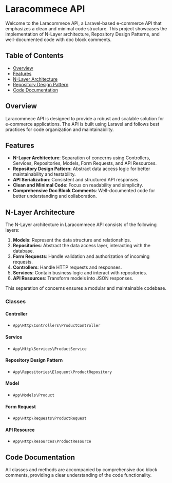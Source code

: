 # Laracommece API

Welcome to the Laracommece API, a Laravel-based e-commerce API that emphasizes a clean and minimal code structure. This project showcases the implementation of N-Layer architecture, Repository Design Patterns, and well-documented code with doc block comments.

## Table of Contents

- [Overview](#overview)
- [Features](#features)
- [N-Layer Architecture](#n-layer-architecture)
- [Repository Design Pattern](#repository-design-pattern)
- [Code Documentation](#code-documentation)

## Overview

Laracommece API is designed to provide a robust and scalable solution for e-commerce applications. The API is built using Laravel and follows best practices for code organization and maintainability.

## Features

- **N-Layer Architecture**: Separation of concerns using Controllers, Services, Repositories, Models, Form Requests, and API Resources.
- **Repository Design Pattern**: Abstract data access logic for better maintainability and testability.
- **API Serialization**: Consistent and structured API responses.
- **Clean and Minimal Code**: Focus on readability and simplicity.
- **Comprehensive Doc Block Comments**: Well-documented code for better understanding and collaboration.

## N-Layer Architecture

The N-Layer architecture in Laracommece API consists of the following layers:

1. **Models**: Represent the data structure and relationships.
2. **Repositories**: Abstract the data access layer, interacting with the database.
3. **Form Requests**: Handle validation and authorization of incoming requests.
4. **Controllers**: Handle HTTP requests and responses.
5. **Services**: Contain business logic and interact with repositories.
6. **API Resources**: Transform models into JSON responses.

This separation of concerns ensures a modular and maintainable codebase.

### Classes

#### Controller

- `App\Http\Controllers\ProductController`

#### Service

- `App\Http\Services\ProductService`

#### Repository Design Pattern

- `App\Repositories\Eloquent\ProductRepository`

#### Model

- `App\Models\Product`

#### Form Request

- `App\Http\Requests\ProductRequest`

#### API Resource

- `App\Http\Resources\ProductResource`


## Code Documentation

All classes and methods are accompanied by comprehensive doc block comments, providing a clear understanding of the code functionality.
